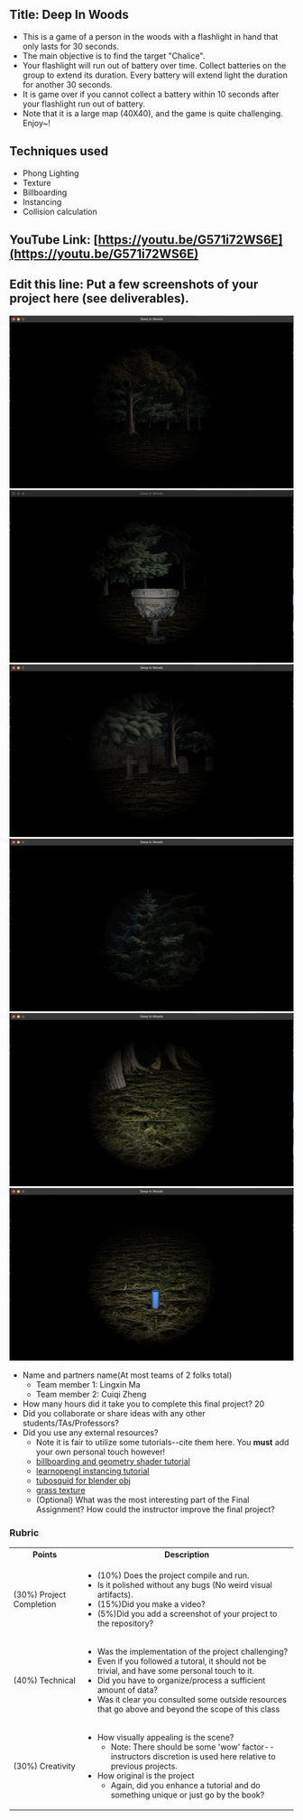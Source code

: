 ## Title: Deep In Woods
* This is a game of a person in the woods with a flashlight in hand that only lasts for 30 seconds. 
* The main objective is to find the target "Chalice". 
* Your flashlight will run out of battery over time. Collect batteries on the group to extend its duration. Every battery will extend light the duration for another 30 seconds. 
* It is game over if you cannot collect a battery within 10 seconds after your flashlight run out of battery.
* Note that it is a large map (40X40), and the game is quite challenging. Enjoy~!

## Techniques used 
* Phong Lighting
* Texture
* Billboarding
* Instancing
* Collision calculation

## YouTube Link: [https://youtu.be/G571i72WS6E](https://youtu.be/G571i72WS6E)

## Edit this line: Put a few screenshots of your project here (see deliverables).
![woods](common/screenshots/woods.png)
![chalice](common/screenshots/chalice.png)
![objects_with_trees](common/screenshots/objects_with_trees.png)
![tree_billboard](common/screenshots/tree_billboard.png)
![grass](common/screenshots/grass.png)
![battery](common/screenshots/battery.png)

* Name and partners name(At most teams of 2 folks total)
  * Team member 1: Lingxin Ma
  * Team member 2: Cuiqi Zheng
* How many hours did it take you to complete this final project? 20
* Did you collaborate or share ideas with any other students/TAs/Professors?
* Did you use any external resources? 
  * Note it is fair to utilize some tutorials--cite them here. You **must** add your own personal touch however!
  * [billboarding and geometry shader tutorial](https://ogldev.org/www/tutorial27/tutorial27.html)
  * [learnopengl instancing tutorial](https://learnopengl.com/Advanced-OpenGL/Instancing)
  * [tubosquid for blender obj](https://www.turbosquid.com/)
  * [grass texture](https://opengameart.org/content/3-seamless-grass-textures)
  * (Optional) What was the most interesting part of the Final Assignment? How could the instructor improve the final project?



### Rubric

<table>
  <tbody>
    <tr>
      <th>Points</th>
      <th align="center">Description</th>
    </tr>
    <tr>
      <td>(30%) Project Completion</td>
     <td align="left"><ul><li>(10%) Does the project compile and run.</li><li>Is it polished without any bugs (No weird visual artifacts).</li><li>(15%)Did you make a video?</li><li>(5%)Did you add a screenshot of your project to the repository?</li></ul></td>
    </tr>
    <tr>
      <td>(40%) Technical</td>
      <td align="left"><ul><li>Was the implementation of the project challenging?</li><li>Even if you followed a tutoral, it should not be trivial, and have some personal touch to it.</li><li>Did you have to organize/process a sufficient amount of data?</li><li>Was it clear you consulted some outside resources that go above and beyond the scope of this class</li></ul></td>
    </tr>
    <tr>
      <td>(30%) Creativity</td>
      <td align="left"><ul><li>How visually appealing is the scene?<ul><li>Note: There should be some 'wow' factor--instructors discretion is used here relative to previous projects.</li></ul></li><li>How original is the project<ul><li>Again, did you enhance a tutorial and do something unique or just go by the book?</li></ul></li></ul></td>
    </tr>
  </tbody>
</table>
